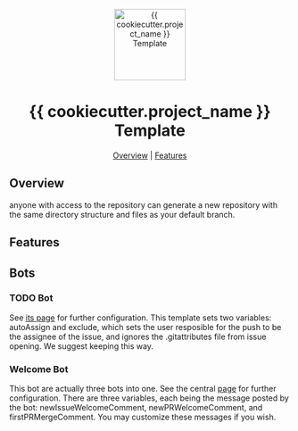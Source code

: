 <p align="center">
  <img alt="{{ cookiecutter.project_name }} Template" title="{{ cookiecutter.project_name }} Template" src="./assets/logo.png" width="128">
</p>

<h1 align="center">{{ cookiecutter.project_name }} Template</h1>

<p align="center">
  <a href="#overview">Overview</a> |
  <a href="#features">Features</a>
</p>

## Overview

anyone with access to the repository can generate a new repository with the same directory structure and files as your default branch.

## Features

## Bots

### TODO Bot

See [its page](https://probot.github.io/apps/todo/) for further configuration. This template sets two variables: autoAssign and exclude, which sets the user resposible for the push to be the assignee of the issue, and ignores the .gitattributes file from issue opening. We suggest keeping this way.

### Welcome Bot

This bot are actually three bots into one. See the central [page](https://probot.github.io/apps/welcome/) for further configuration. There are three variables, each being the message posted by the bot: newIssueWelcomeComment, newPRWelcomeComment, and firstPRMergeComment. You may customize these messages if you wish.


